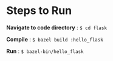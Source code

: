 # Steps to Run

**Navigate to code directory** : `$ cd flask`

**Compile** : `$ bazel build :hello_flask`

**Run** : `$ bazel-bin/hello_flask`
